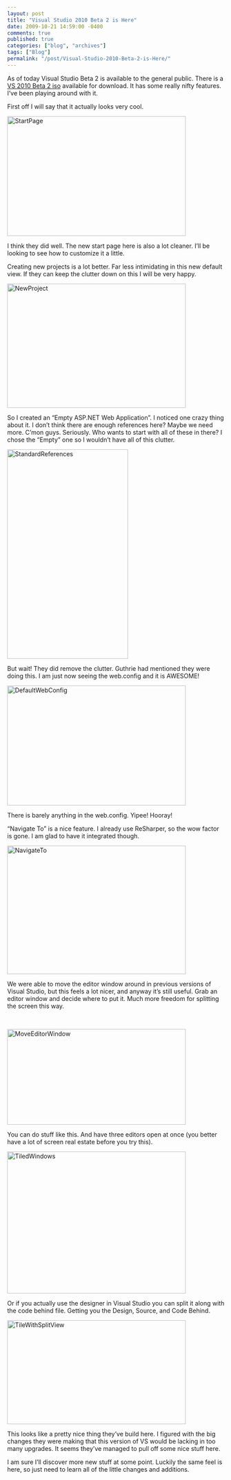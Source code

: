 ```yaml
---
layout: post
title: "Visual Studio 2010 Beta 2 is Here"
date: 2009-10-21 14:59:00 -0400
comments: true
published: true
categories: ["blog", "archives"]
tags: ["Blog"]
permalink: "/post/Visual-Studio-2010-Beta-2-is-Here/"
---
```

<!-- more -->

<p>As of today Visual Studio Beta 2 is available to the general public. There is a <a href="http://bit.ly/3q8M64" target="_blank">VS 2010 Beta 2 iso</a> available for download. It has some really nifty features. I&rsquo;ve been playing around with it.</p>
<p>First off I will say that it actually looks very cool.</p>
<p><a href="http://brendan.enrick.com/files/media/image/WindowsLiveWriter/VisualStudio2010Beta2ishere_7D21/StartPage_2.png"><img style="border-right-width: 0px; display: inline; border-top-width: 0px; border-bottom-width: 0px; border-left-width: 0px" title="StartPage" src="http://brendan.enrick.com/files/media/image/WindowsLiveWriter/VisualStudio2010Beta2ishere_7D21/StartPage_thumb.png" border="0" alt="StartPage" width="414" height="277" /></a></p>
<p>I think they did well. The new start page here is also a lot cleaner. I&rsquo;ll be looking to see how to customize it a little.</p>
<p>Creating new projects is a lot better. Far less intimidating in this new default view. If they can keep the clutter down on this I will be very happy.</p>
<p><a href="http://brendan.enrick.com/files/media/image/WindowsLiveWriter/VisualStudio2010Beta2ishere_7D21/NewProject_2.png"><img style="border-right-width: 0px; display: inline; border-top-width: 0px; border-bottom-width: 0px; border-left-width: 0px" title="NewProject" src="http://brendan.enrick.com/files/media/image/WindowsLiveWriter/VisualStudio2010Beta2ishere_7D21/NewProject_thumb.png" border="0" alt="NewProject" width="414" height="287" /></a></p>
<p>So I created an &ldquo;Empty ASP.NET Web Application&rdquo;. I noticed one crazy thing about it. I don&rsquo;t think there are enough references here? Maybe we need more. C&rsquo;mon guys. Seriously. Who wants to start with all of these in there? I chose the &ldquo;Empty&rdquo; one so I wouldn&rsquo;t have all of this clutter.</p>
<p><a href="http://brendan.enrick.com/files/media/image/WindowsLiveWriter/VisualStudio2010Beta2ishere_7D21/StandardReferences_2.png"><img style="border-right-width: 0px; display: inline; border-top-width: 0px; border-bottom-width: 0px; border-left-width: 0px" title="StandardReferences" src="http://brendan.enrick.com/files/media/image/WindowsLiveWriter/VisualStudio2010Beta2ishere_7D21/StandardReferences_thumb.png" border="0" alt="StandardReferences" width="280" height="484" /></a></p>
<p>But wait! They did remove the clutter. Guthrie had mentioned they were doing this. I am just now seeing the web.config and it is AWESOME!</p>
<p><a href="http://brendan.enrick.com/files/media/image/WindowsLiveWriter/VisualStudio2010Beta2ishere_7D21/DefaultWebConfig_2.png"><img style="border-right-width: 0px; display: inline; border-top-width: 0px; border-bottom-width: 0px; border-left-width: 0px" title="DefaultWebConfig" src="http://brendan.enrick.com/files/media/image/WindowsLiveWriter/VisualStudio2010Beta2ishere_7D21/DefaultWebConfig_thumb.png" border="0" alt="DefaultWebConfig" width="414" height="277" /></a></p>
<p>There is barely anything in the web.config. Yipee! Hooray!</p>
<p>&ldquo;Navigate To&rdquo; is a nice feature. I already use ReSharper, so the wow factor is gone. I am glad to have it integrated though.</p>
<p><a href="http://brendan.enrick.com/files/media/image/WindowsLiveWriter/VisualStudio2010Beta2ishere_7D21/NavigateTo_2.png"><img style="border-right-width: 0px; display: inline; border-top-width: 0px; border-bottom-width: 0px; border-left-width: 0px" title="NavigateTo" src="http://brendan.enrick.com/files/media/image/WindowsLiveWriter/VisualStudio2010Beta2ishere_7D21/NavigateTo_thumb.png" border="0" alt="NavigateTo" width="414" height="297" /></a></p>
<p>We were able to move the editor window around in previous versions of Visual Studio, but this feels a lot nicer, and anyway it&rsquo;s still useful. Grab an editor window and decide where to put it. Much more freedom for splitting the screen this way.</p>
<p>&nbsp;</p>
<p><a href="http://brendan.enrick.com/files/media/image/WindowsLiveWriter/VisualStudio2010Beta2ishere_7D21/MoveEditorWindow_4.png"><img style="border-right-width: 0px; display: inline; border-top-width: 0px; border-bottom-width: 0px; border-left-width: 0px" title="MoveEditorWindow" src="http://brendan.enrick.com/files/media/image/WindowsLiveWriter/VisualStudio2010Beta2ishere_7D21/MoveEditorWindow_thumb_1.png" border="0" alt="MoveEditorWindow" width="414" height="221" /></a></p>
<p>You can do stuff like this. And have three editors open at once (you better have a lot of screen real estate before you try this).</p>
<p><a href="http://brendan.enrick.com/files/media/image/WindowsLiveWriter/VisualStudio2010Beta2ishere_7D21/TiledWindows_2.png"><img style="border-right-width: 0px; display: inline; border-top-width: 0px; border-bottom-width: 0px; border-left-width: 0px" title="TiledWindows" src="http://brendan.enrick.com/files/media/image/WindowsLiveWriter/VisualStudio2010Beta2ishere_7D21/TiledWindows_thumb.png" border="0" alt="TiledWindows" width="414" height="328" /></a></p>
<p>Or if you actually use the designer in Visual Studio you can split it along with the code behind file. Getting you the Design, Source, and Code Behind.</p>
<p><a href="http://brendan.enrick.com/files/media/image/WindowsLiveWriter/VisualStudio2010Beta2ishere_7D21/TileWithSplitView_2.png"><img style="border-right-width: 0px; display: inline; border-top-width: 0px; border-bottom-width: 0px; border-left-width: 0px" title="TileWithSplitView" src="http://brendan.enrick.com/files/media/image/WindowsLiveWriter/VisualStudio2010Beta2ishere_7D21/TileWithSplitView_thumb.png" border="0" alt="TileWithSplitView" width="414" height="240" /></a></p>
<p>This looks like a pretty nice thing they&rsquo;ve build here. I figured with the big changes they were making that this version of VS would be lacking in too many upgrades. It seems they&rsquo;ve managed to pull off some nice stuff here.</p>
<p>I am sure I&rsquo;ll discover more new stuff at some point. Luckily the same feel is here, so just need to learn all of the little changes and additions.</p>
